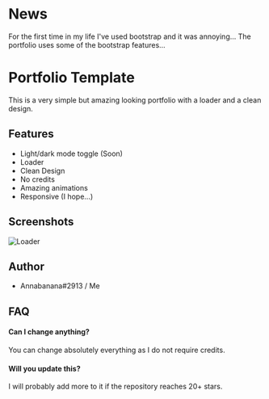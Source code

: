 
# __News__

For the first time in my life I've used bootstrap and it was annoying... The portfolio uses some of the bootstrap features...


# Portfolio Template


This is a very simple but amazing looking portfolio with a loader and a clean design.




## Features

- Light/dark mode toggle (Soon)
- Loader
- Clean Design
- No credits
- Amazing animations
- Responsive (I hope...)


## Screenshots

![Loader](https://media.discordapp.net/attachments/970695859622789190/1080948302968803461/image.png)


## Author

- Annabanana#2913 / Me




## FAQ

#### Can I change anything?

You can change absolutely everything as I do not require credits.

#### Will you update this?

I will probably add more to it if the repository reaches 20+ stars.

